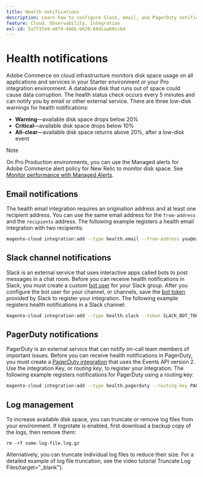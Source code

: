```yaml
---
title: Health notifications
description: Learn how to configure Slack, email, and PagerDuty notifications for disk space usage on your Adobe Commerce on cloud infrastructure project.
feature: Cloud, Observability, Integration
exl-id: 5a7f37e9-e8f9-4b6b-b628-60dcaa60cc64
---
```

# Health notifications

Adobe Commerce on cloud infrastructure monitors disk space usage on all applications and services in your Starter environment or your Pro integration environment. A database disk that runs out of space could cause data corruption. The health status check occurs every 5 minutes and can notify you by email or other external service. There are three low-disk warnings for health notifications:

-  **Warning**—available disk space drops below 20%
-  **Critical**—available disk space drops below 10%
-  **All-clear**—available disk space returns above 20%, after a low-disk event

>[!NOTE]
>
>On Pro Production environments, you can use the Managed alerts for Adobe Commerce alert policy for New Relic to monitor disk space. See [Monitor performance with Managed Alerts](../monitor/investigate-performance.md#monitor-performance-with-managed-alerts).

## Email notifications

The health email integration requires an origination address and at least one recipient address. You can use the same email address for the `from-address` and the `recipients` address. The following example registers a health email integration with two recipients:

```bash
magento-cloud integration:add --type health.email --from-address you@example.com --recipients them@example.com --recipients others@example.com
```

## Slack channel notifications

Slack is an external service that uses interactive apps called bots to post messages in a chat room. Before you can receive health notifications in Slack, you must create a custom [bot user](https://api.slack.com/bot-users) for your Slack group. After you configure the bot user for your channel, or channels, save the [bot token](https://api.slack.com/docs/token-types#bot) provided by Slack to register your integration. The following example registers health notifications in a Slack channel:

```bash
magento-cloud integration:add --type health.slack --token SLACK_BOT_TOKEN --channel '#slack-channel-name'
```

## PagerDuty notifications

PagerDuty is an external service that can notify on-call team members of important issues. Before you can receive health notifications in PagerDuty, you must create a [PagerDuty integration](https://developer.pagerduty.com/v2/docs/integrating) that uses the Events API version 2. Use the integration Key, or _routing key_, to register your integration. The following example registers notifications for PagerDuty using a routing key:

```bash
magento-cloud integration:add --type health.pagerduty --routing-key PAGERDUTY_ROUTING_KEY
```

## Log management

To increase available disk space, you can truncate or remove log files from your environment. If logrotate is enabled, first download a backup copy of the logs, then remove them:

`rm -rf some-log-file.log.gz`

Alternatively, you can truncate individual log files to reduce their size. For a detailed example of log file truncation, see the video tutorial Truncate Log Files{target="_blank"}.
